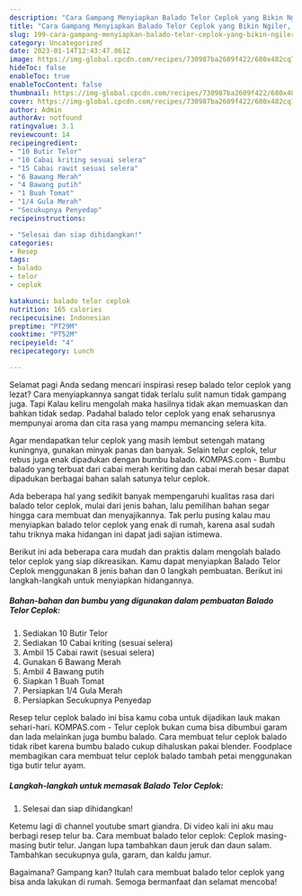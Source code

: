 ```yaml
---
description: "Cara Gampang Menyiapkan Balado Telor Ceplok yang Bikin Ngiler, Buat Buka Puasa Lezat Sekali"
title: "Cara Gampang Menyiapkan Balado Telor Ceplok yang Bikin Ngiler, Buat Buka Puasa Lezat Sekali"
slug: 199-cara-gampang-menyiapkan-balado-telor-ceplok-yang-bikin-ngiler-buat-buka-puasa-lezat-sekali
category: Uncategorized
date: 2023-01-14T12:43:47.861Z
image: https://img-global.cpcdn.com/recipes/730987ba2609f422/680x482cq70/balado-telor-ceplok-foto-resep-utama.jpg
hideToc: false
enableToc: true
enableTocContent: false
thumbnail: https://img-global.cpcdn.com/recipes/730987ba2609f422/680x482cq70/balado-telor-ceplok-foto-resep-utama.jpg
cover: https://img-global.cpcdn.com/recipes/730987ba2609f422/680x482cq70/balado-telor-ceplok-foto-resep-utama.jpg
author: Admin
authorAv: notfound
ratingvalue: 3.1
reviewcount: 14
recipeingredient:
- "10 Butir Telor"
- "10 Cabai kriting sesuai selera"
- "15 Cabai rawit sesuai selera"
- "6 Bawang Merah"
- "4 Bawang putih"
- "1 Buah Tomat"
- "1/4 Gula Merah"
- "Secukupnya Penyedap"
recipeinstructions:

- "Selesai dan siap dihidangkan!"
categories:
- Resep
tags:
- balado
- telor
- ceplok

katakunci: balado telor ceplok 
nutrition: 165 calories
recipecuisine: Indonesian
preptime: "PT29M"
cooktime: "PT52M"
recipeyield: "4"
recipecategory: Lunch

---
```



Selamat pagi Anda sedang mencari inspirasi resep balado telor ceplok yang lezat? Cara menyiapkannya sangat tidak terlalu sulit namun tidak gampang juga. Tapi Kalau keliru mengolah maka hasilnya tidak akan memuaskan dan bahkan tidak sedap. Padahal balado telor ceplok yang enak seharusnya mempunyai aroma dan cita rasa yang mampu memancing selera kita.


Agar mendapatkan telur ceplok yang masih lembut setengah matang kuningnya, gunakan minyak panas dan banyak. Selain telur ceplok, telur rebus juga enak dipadukan dengan bumbu balado. KOMPAS.com - Bumbu balado yang terbuat dari cabai merah keriting dan cabai merah besar dapat dipadukan berbagai bahan salah satunya telur ceplok.

Ada beberapa hal yang sedikit banyak mempengaruhi kualitas rasa dari balado telor ceplok, mulai dari jenis bahan, lalu pemilihan bahan segar hingga cara membuat dan menyajikannya. Tak perlu pusing kalau mau menyiapkan balado telor ceplok yang enak di rumah, karena asal sudah tahu triknya maka hidangan ini dapat jadi sajian istimewa.


Berikut ini ada beberapa cara mudah dan praktis dalam mengolah balado telor ceplok yang siap dikreasikan. Kamu dapat menyiapkan Balado Telor Ceplok menggunakan 8 jenis bahan dan 0 langkah pembuatan. Berikut ini langkah-langkah untuk menyiapkan hidangannya.

<!--inarticleads1-->

##### Bahan-bahan dan bumbu yang digunakan dalam pembuatan Balado Telor Ceplok:

1. Sediakan 10 Butir Telor
1. Sediakan 10 Cabai kriting (sesuai selera)
1. Ambil 15 Cabai rawit (sesuai selera)
1. Gunakan 6 Bawang Merah
1. Ambil 4 Bawang putih
1. Siapkan 1 Buah Tomat
1. Persiapkan 1/4 Gula Merah
1. Persiapkan Secukupnya Penyedap


Resep telur ceplok balado ini bisa kamu coba untuk dijadikan lauk makan sehari-hari. KOMPAS.com - Telur ceplok bukan cuma bisa dibumbui garam dan lada melainkan juga bumbu balado. Cara membuat telur ceplok balado tidak ribet karena bumbu balado cukup dihaluskan pakai blender. Foodplace membagikan cara membuat telur ceplok balado tambah petai menggunakan tiga butir telur ayam. 

<!--inarticleads2-->

##### Langkah-langkah untuk memasak Balado Telor Ceplok:


1. Selesai dan siap dihidangkan!

Ketemu lagi di channel youtube smart giandra. Di video kali ini aku mau berbagi resep telur ba. Cara membuat balado telor ceplok: Ceplok masing-masing butir telur. Jangan lupa tambahkan daun jeruk dan daun salam. Tambahkan secukupnya gula, garam, dan kaldu jamur. 

Bagaimana? Gampang kan? Itulah cara membuat balado telor ceplok yang bisa anda lakukan di rumah. Semoga bermanfaat dan selamat mencoba!
